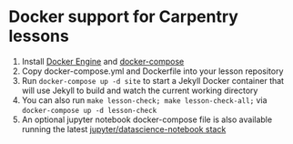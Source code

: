 # Docker support for Carpentry lessons

1. Install [Docker Engine](https://store.docker.com/search?type=edition&offering=community) and
[docker-compose](https://docs.docker.com/compose/install/)
2. Copy docker-compose.yml and Dockerfile into your lesson repository 
3. Run `docker-compose up -d site` to start a Jekyll Docker container that will use Jekyll to build and watch the
   current working directory
4. You can also run `make lesson-check; make lesson-check-all;` via `docker-compose up -d lesson-check`
5. An optional jupyter notebook docker-compose file is also available running the latest 
[jupyter/datascience-notebook stack](https://github.com/jupyter/docker-stacks/tree/master/datascience-notebook)
